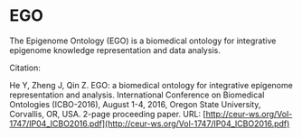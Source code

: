 # EGO
The Epigenome Ontology (EGO) is a biomedical ontology for integrative epigenome knowledge representation and data analysis.

Citation:

He Y, Zheng J, Qin Z. EGO: a biomedical ontology for integrative epigenome representation and analysis. International Conference on Biomedical Ontologies (ICBO-2016), August 1-4, 2016, Oregon State University, Corvallis, OR, USA. 2-page proceeding paper.
URL: [http://ceur-ws.org/Vol-1747/IP04_ICBO2016.pdf](http://ceur-ws.org/Vol-1747/IP04_ICBO2016.pdf) 

